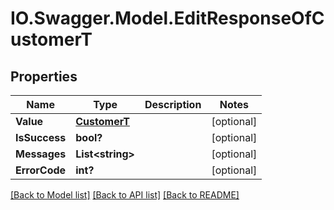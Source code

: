 # IO.Swagger.Model.EditResponseOfCustomerT
## Properties

Name | Type | Description | Notes
------------ | ------------- | ------------- | -------------
**Value** | [**CustomerT**](CustomerT.md) |  | [optional] 
**IsSuccess** | **bool?** |  | [optional] 
**Messages** | **List&lt;string&gt;** |  | [optional] 
**ErrorCode** | **int?** |  | [optional] 

[[Back to Model list]](../Models) [[Back to API list]](../Api) [[Back to README]](../README.md)

